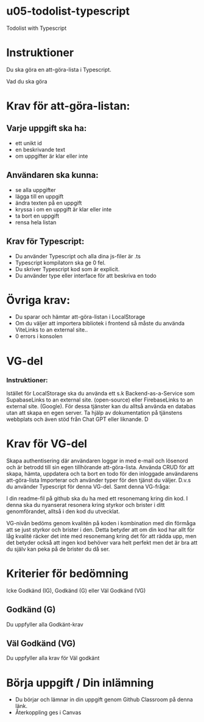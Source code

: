 # u05-todolist-typescript
Todolist with Typescript


# Instruktioner
Du ska göra en att-göra-lista i Typescript. 


Vad du ska göra

# Krav för att-göra-listan:

## Varje uppgift ska ha:

- ett unikt id
- en beskrivande text
- om uppgifter är klar eller inte

## Användaren ska kunna: 

- se alla uppgifter
- lägga till en uppgift
- ändra texten på en uppgift
- kryssa i om en uppgift är klar eller inte
- ta bort en uppgift
- rensa hela listan

## Krav för Typescript:

- Du använder Typescript och alla dina js-filer är .ts
- Typescript kompilatorn ska ge 0 fel.
- Du skriver Typescript kod som är explicit.
- Du använder type eller interface för att beskriva en todo

# Övriga krav:
- Du sparar och hämtar att-göra-listan i LocalStorage
- Om du väljer att importera bibliotek i frontend så måste du använda ViteLinks to an external site..
- 0 errors i konsolen


# VG-del
### Instruktioner: 
Istället för LocalStorage ska du använda ett s.k Backend-as-a-Service som SupabaseLinks to an external site. (open-source) eller FirebaseLinks to an external site. (Google). För dessa tjänster kan du alltså använda en databas utan att skapa en egen server. Ta hjälp av dokumentation på tjänstens webbplats och även stöd från Chat GPT eller liknande. D


# Krav för VG-del

Skapa authentisering där användaren loggar in med e-mail och lösenord och är betrodd till sin egen tillhörande att-göra-lista.
Använda CRUD för att skapa, hämta, uppdatera och ta bort en todo för den inloggade användarens att-göra-lista
Importerar och använder typer för den tjänst du väljer. D.v.s du använder Typescript för denna VG-del. 
Samt denna VG-fråga:

I din readme-fil på github ska du ha med ett resonemang kring din kod. I denna ska du nyanserat resonera kring styrkor och brister i ditt genomförandet, alltså i den kod du utvecklat.

VG-nivån bedöms genom kvalitén på koden i kombination med din förmåga att se just styrkor och brister i den. Detta betyder att om din kod har allt för låg kvalité räcker det inte med resonemang kring det för att rädda upp, men det betyder också att ingen kod behöver vara helt perfekt men det är bra att du själv kan peka på de brister du då ser.


# Kriterier för bedömning
Icke Godkänd (IG), Godkänd (G) eller Väl Godkänd (VG)

## Godkänd (G)
Du uppfyller alla Godkänt-krav

## Väl Godkänd (VG)
Du uppfyller alla krav för Väl godkänt

# Börja uppgift / Din inlämning

- Du börjar och lämnar in din uppgift genom Github Classroom på denna länk.
- Återkoppling ges i Canvas

